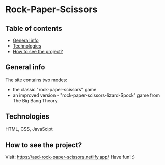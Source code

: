 # Rock-Paper-Scissors

## Table of contents
* [General info](#general-info)
* [Technologies](#technologies)
* [How to see the project?](#how-to-see-the-project)


## General info
The site contains two modes:
- the classic "rock-paper-scissors" game 
- an improved version - "rock-paper-scissors-lizard-Spock" game from The Big Bang Theory.

## Technologies
HTML, CSS, JavaScipt

## How to see the project? 
Visit: https://asd-rock-paper-scissors.netlify.app/ Have fun! :) 
